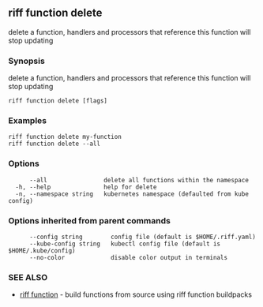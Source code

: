 ## riff function delete

delete a function, handlers and processors that reference this function will stop updating

### Synopsis

delete a function, handlers and processors that reference this function will stop updating

```
riff function delete [flags]
```

### Examples

```
riff function delete my-function
riff function delete --all 
```

### Options

```
      --all                delete all functions within the namespace
  -h, --help               help for delete
  -n, --namespace string   kubernetes namespace (defaulted from kube config)
```

### Options inherited from parent commands

```
      --config string        config file (default is $HOME/.riff.yaml)
      --kube-config string   kubectl config file (default is $HOME/.kube/config)
      --no-color             disable color output in terminals
```

### SEE ALSO

* [riff function](riff_function.md)	 - build functions from source using riff function buildpacks


